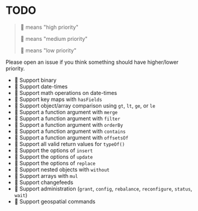 
# TODO

> 🔸 means "high priority"
>
> 🔹 means "medium priority"
>
> 🔻 means "low priority"

Please open an issue if you think something should have higher/lower priority.

- 🔸 Support binary
- 🔸 Support date-times
- 🔸 Support math operations on date-times
- 🔹 Support key maps with `hasFields`
- 🔹 Support object/array comparison using `gt`, `lt`, `ge`, or `le`
- 🔹 Support a function argument with `merge`
- 🔹 Support a function argument with `filter`
- 🔹 Support a function argument with `orderBy`
- 🔹 Support a function argument with `contains`
- 🔹 Support a function argument with `offsetsOf`
- 🔹 Support all valid return values for `typeOf()`
- 🔹 Support the options of `insert`
- 🔹 Support the options of `update`
- 🔹 Support the options of `replace`
- 🔻 Support nested objects with `without`
- 🔻 Support arrays with `mul`
- 🔻 Support changefeeds
- 🔻 Support administration (`grant`, `config`, `rebalance`, `reconfigure`, `status`, `wait`)
- 🔻 Support geospatial commands
